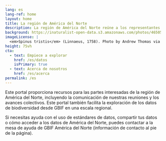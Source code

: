 ```yaml
---
lang: es
lang-ref: home
layout: home
title: La región de América del Norte
description: La región de América del Norte reúne a los representantes de Nodos de GBIF, las instancias del IPT y otras organizaciones y partes interesadas para inspirar la colaboración y la discusión de los objetivos, retos y oportunidades.
background: https://inaturalist-open-data.s3.amazonaws.com/photos/465058195/original.jpg
imageLicense: |
  <em>Spinus tristis</em> (Linnaeus, 1758). Photo by Andrew Thomas via [iNaturalist](https://www.inaturalist.org/observations/259118022)
height: 75vh
cta:
  - text: Empiece a explorar
    href: /es/datos
    isPrimary: true
  - text: Acerca de nosotros
    href: /es/acerca
permalink: /es
---
```


Este portal proporciona recursos para las partes interesadas de la región de América del Norte, incluyendo la comunicación de nuestras reuniones y los avances colectivos. Este portal también facilita la exploración de los datos de biodiversidad desde GBIF en una escala regional.

Si necesitas ayuda con el uso de estándares de datos, compartir tus datos o cómo acceder a los datos de América del Norte, puedes contactar a la mesa de ayuda de GBIF América del Norte (información de contacto al pie de la página).